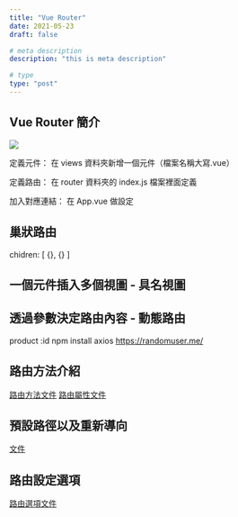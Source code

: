 ```yaml
---
title: "Vue Router"
date: 2021-05-23
draft: false

# meta description
description: "this is meta description"

# type
type: "post"
---
```

##    Vue Router 簡介
![](https://i.imgur.com/e8TysgF.png)

定義元件：
在 views 資料夾新增一個元件（檔案名稱大寫.vue）

定義路由：
在 router 資料夾的 index.js 檔案裡面定義

加入對應連結：
在 App.vue 做設定


## 巢狀路由
chidren: [ {}, {} ]

## 一個元件插入多個視圖 - 具名視圖

## 透過參數決定路由內容 - 動態路由
product :id 
npm install axios
https://randomuser.me/


## 路由方法介紹
[路由方法文件](https://next.router.vuejs.org/zh/api/#router-方法)
[路由屬性文件](https://next.router.vuejs.org/zh/api/#routelocationnormalized)

## 預設路徑以及重新導向
[文件](https://next.router.vuejs.org/guide/essentials/dynamic-matching.html#catch-all-404-not-found-route)

## 路由設定選項
[路由選項文件](https://next.router.vuejs.org/zh/api/#routeroptions)
